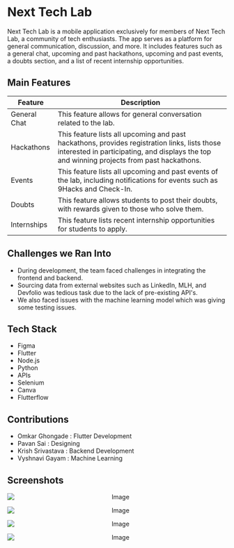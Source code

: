 # Next Tech Lab

Next Tech Lab is a mobile application exclusively for members of Next Tech Lab, a community of tech enthusiasts. The app serves as a platform for general communication, discussion, and more. It includes features such as a general chat, upcoming and past hackathons, upcoming and past events, a doubts section, and a list of recent internship opportunities.

## Main Features 
| Feature | Description |
| --- | --- |
| General Chat | This feature allows for general conversation related to the lab. |
| Hackathons | This feature lists all upcoming and past hackathons, provides registration links, lists those interested in participating, and displays the top and winning projects from past hackathons. |
| Events | This feature lists all upcoming and past events of the lab, including notifications for events such as 9Hacks and Check-In. |
| Doubts | This feature allows students to post their doubts, with rewards given to those who solve them. |
| Internships | This feature lists recent internship opportunities for students to apply. |

## Challenges we Ran Into
- During development, the team faced challenges in integrating the frontend and backend. 
- Sourcing data from external websites such as LinkedIn, MLH, and Devfolio was tedious task due to the lack of pre-existing API's.
- We also faced issues with the machine learning model which was giving some testing issues.

## Tech Stack
- Figma
- Flutter
- Node.js
- Python
- APIs
- Selenium
- Canva
- Flutterflow

## Contributions
- Omkar Ghongade : Flutter Development
- Pavan Sai : Designing
- Krish Srivastava : Backend Development
- Vyshnavi Gayam : Machine Learning

## Screenshots

<p align="center">
  <img src="https://user-images.githubusercontent.com/88375748/221326319-a245903a-e4cb-4881-a698-c288ded4a0f8.png" alt="Image" style="display:block; margin:auto;">
</p>

<p align="center">
  <img src="https://user-images.githubusercontent.com/88375748/221326370-b5eed479-992c-4904-aff8-b301c8c47882.png" alt="Image" style="display:block; margin:auto;">
</p>

<p align="center">
  <img src="https://user-images.githubusercontent.com/88375748/221326402-37b3e867-e4cb-488f-9c45-15d2b8a7a52c.png" alt="Image" style="display:block; margin:auto;">
</p>

<p align="center">
  <img src="https://user-images.githubusercontent.com/88375748/221326595-0f166436-378e-43e0-a960-8acb77a024c0.png" alt="Image" style="display:block; margin:auto;">
</p>


